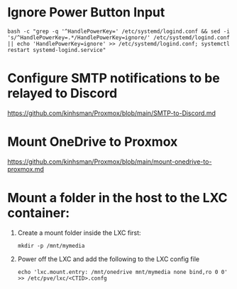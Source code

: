 # Ignore Power Button Input
   ```
   bash -c "grep -q '^HandlePowerKey=' /etc/systemd/logind.conf && sed -i 's/^HandlePowerKey=.*/HandlePowerKey=ignore/' /etc/systemd/logind.conf || echo 'HandlePowerKey=ignore' >> /etc/systemd/logind.conf; systemctl restart systemd-logind.service"
   ```
# Configure SMTP notifications to be relayed to Discord
   https://github.com/kinhsman/Proxmox/blob/main/SMTP-to-Discord.md

# Mount OneDrive to Proxmox
   https://github.com/kinhsman/Proxmox/blob/main/mount-onedrive-to-proxmox.md

# Mount a folder in the host to the LXC container:
1. Create a mount folder inside the LXC first:
   ```
   mkdir -p /mnt/mymedia
   ```
2. Power off the LXC and add the following to the LXC config file
   ```
   echo 'lxc.mount.entry: /mnt/onedrive mnt/mymedia none bind,ro 0 0' >> /etc/pve/lxc/<CTID>.confg
   ```
